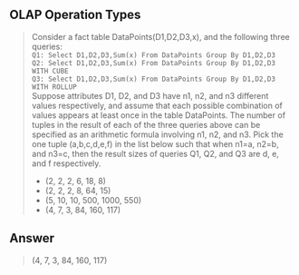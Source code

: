 [comment]: <> (Written: 04-Apr-2020)

## OLAP Operation Types
> Consider a fact table DataPoints(D1,D2,D3,x), and the following three queries:\
> `Q1: Select D1,D2,D3,Sum(x) From DataPoints Group By D1,D2,D3`\
> `Q2: Select D1,D2,D3,Sum(x) From DataPoints Group By D1,D2,D3 WITH CUBE`\
> `Q3: Select D1,D2,D3,Sum(x) From DataPoints Group By D1,D2,D3 WITH ROLLUP`\
> Suppose attributes D1, D2, and D3 have n1, n2, and n3 different values respectively, and assume that each possible combination of values appears at least once in the table DataPoints. The number of tuples in the result of each of the three queries above can be specified as an arithmetic formula involving n1, n2, and n3. Pick the one tuple (a,b,c,d,e,f) in the list below such that when n1=a, n2=b, and n3=c, then the result sizes of queries Q1, Q2, and Q3 are d, e, and f respectively.
> * (2, 2, 2, 6, 18, 8)
> * (2, 2, 2, 8, 64, 15)
> * (5, 10, 10, 500, 1000, 550)
> * (4, 7, 3, 84, 160, 117)

## Answer
> (4, 7, 3, 84, 160, 117)

